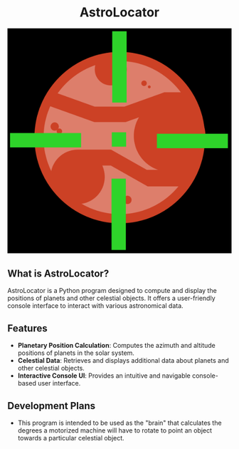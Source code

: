 <div align="center">
  <h1>AstroLocator</h1>
  <img src="https://github.com/Cole789/AstroLocator/blob/master/AstroLocater.png" alt="Logo">
</div>

## What is AstroLocator?
AstroLocator is a Python program designed to compute and display the positions of planets and other celestial objects. It offers a user-friendly console interface to interact with various astronomical data.

## Features

- **Planetary Position Calculation**: Computes the azimuth and altitude positions of planets in the solar system.
- **Celestial Data**: Retrieves and displays additional data about planets and other celestial objects.
- **Interactive Console UI**: Provides an intuitive and navigable console-based user interface.

## Development Plans
- This program is intended to be used as the "brain" that calculates the degrees a motorized machine will have to rotate to point an object towards a particular celestial object.
